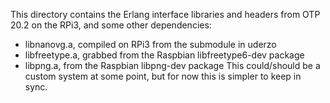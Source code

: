 This directory contains the Erlang interface libraries and headers 
from OTP 20.2 on the RPi3, and some other dependencies:
* libnanovg.a, compiled on RPi3 from the submodule in uderzo
* libfreetype.a, grabbed from the Raspbian libfreetype6-dev package
* libpng.a, from the Raspbian libpng-dev package
This could/should be a custom system at some point, but for now
this is simpler to keep in sync.

